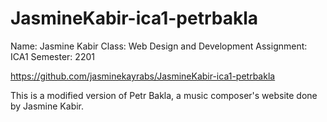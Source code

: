 # JasmineKabir-ica1-petrbakla
Name: Jasmine Kabir
Class: Web Design and Development
Assignment: ICA1
Semester: 2201

https://github.com/jasminekayrabs/JasmineKabir-ica1-petrbakla

This is a modified version of Petr Bakla, a music composer's website done by Jasmine Kabir. 
